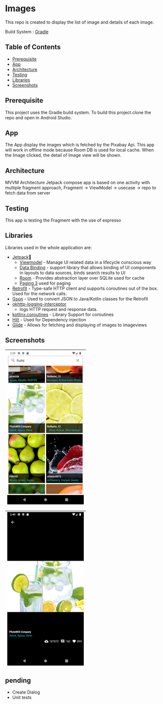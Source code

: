 # Images

This repo is created to display the list of image and details of each image.

Build System : [Gradle](https://gradle.org/)

## Table of Contents

- [Prerequisite](#prerequisite)
- [App](#app)
- [Architecture](#architecture)
- [Testing](#testing)
- [Libraries](#libraries)
- [Screenshots](#screenshots)

## Prerequisite

This project uses the Gradle build system. To build this project.clone the repo and open in Android Studio.

## App
The App display the images which is fetched by the Pixabay Api. This app will work in offline mode 
because Room DB is used for local cache.
When the Image clicked, the detail of Image view will be shown.

## Architecture
MVVM Architecture
Jetpack compose
app is based on one activity with multiple fragment approach, 
Fragment -> ViewModel -> usecase -> repo to fetch data from server

## Testing
This app is testing the Fragment with the use of espresso

## Libraries

Libraries used in the whole application are:

- [Jetpack](https://developer.android.com/jetpack)🚀
    - [Viewmodel](https://developer.android.com/topic/libraries/architecture/viewmodel) - Manage UI
      related data in a lifecycle conscious way
    - [Data Binding](https://developer.android.com/topic/libraries/data-binding) - support library
      that allows binding of UI components in layouts to data sources, binds search results to UI
    - [Room](https://developer.android.com/training/data-storage/room) - Provides abstraction layer
      over SQLite used for cache
    - [Paging 3](https://developer.android.com/topic/libraries/architecture/paging/v3-overview) used
      for paging
- [Retrofit](https://square.github.io/retrofit/) - Type-safe HTTP client and supports coroutines out
  of the box. Used for the network calls.
- [Gson](https://github.com/google/gson) - Used to convert JSON to Java/Kotlin classes for the
  Retrofit
- [okhttp-logging-interceptor](https://github.com/square/okhttp/blob/master/okhttp-logging-interceptor/README.md)
    - logs HTTP request and response data.
- [kotlinx.coroutines](https://github.com/Kotlin/kotlinx.coroutines) - Library Support for
  coroutines
- [Hilt](https://developer.android.com/training/dependency-injection/hilt-android) - Used for
  Dependency injection
- [Glide](https://github.com/bumptech/glide) - Allows for fetching and displaying of images to
  imageviews

## Screenshots

|<img src="screenshots/home_screen.png" width=250>|
|:----:|

|<img src="screenshots/detail_image.png" width=250/>|
|:----:|

## pending 

- Create Dialog
- Unit tests